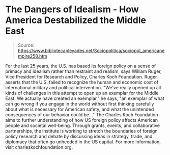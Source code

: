 # The Dangers of Idealism - How America Destabilized the Middle East

> Source: https://www.bibliotecapleyades.net/Sociopolitica/sociopol_americanempire258.htm

For
the last 25 years, the U.S. has based its foreign policy
on a sense of primacy and idealism rather than restraint
and realism, says William Ruger, Vice President for
Research and Policy, Charles Koch Foundation.
Ruger asserts that the U.S. failed to recognize the
human and economic cost of international military and
political intervention.
"We've really opened up all kinds of challenges in
this attempt to open up an exemplar for the Middle
East.
We actually have created an exemplar," he
says, "an exemplar of what can go wrong if you
engage in the world without first thinking carefully
about what is necessary for American safety, and
what the unintended consequences of our behavior
could be..."
The
Charles Koch Foundation aims to further understanding of
how US foreign policy affects American people and
societal well-being.
Through grants, events, and collaborative partnerships,
the institute is working to stretch the boundaries of
foreign policy research and debate by discussing ideas
in strategy, trade, and diplomacy that often go unheeded
in the US capital.
For
more information, visit
charleskochfoundation.org.

